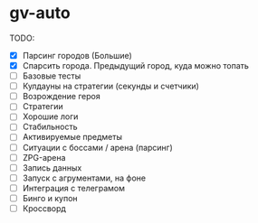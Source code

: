 # gv-auto

TODO:

- [x] Парсинг городов (Большие)
- [x] Спарсить города. Предыдущий город, куда можно топать
- [ ] Базовые тесты
- [ ] Кулдауны на стратегии (секунды и счетчики)
- [ ] Возрождение героя
- [ ] Стратегии
- [ ] Хорошие логи
- [ ] Стабильность
- [ ] Активируемые предметы
- [ ] Ситуации с боссами / арена (парсинг)
- [ ] ZPG-арена
- [ ] Запись данных
- [ ] Запуск с агрументами, на фоне
- [ ] Интеграция с телеграмом
- [ ] Бинго и купон
- [ ] Кроссворд
